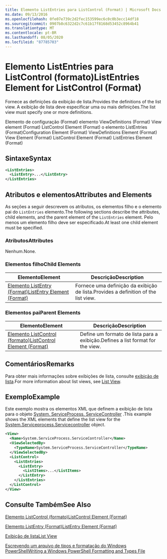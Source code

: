 ```yaml
---
title: Elemento ListEntries para ListControl (Format) | Microsoft Docs
ms.date: 09/13/2016
ms.openlocfilehash: 0fe07e739c2d2fec153599ec6c0c0b3ecc14df18
ms.sourcegitcommit: 0907b8c6322d2c7c61b17f8168d53452c8964b41
ms.translationtype: MT
ms.contentlocale: pt-BR
ms.lasthandoff: 08/05/2020
ms.locfileid: "87785703"
---
```

# <a name="listentries-element-for-listcontrol-format"></a><span data-ttu-id="773a1-102">Elemento ListEntries para ListControl (formato)</span><span class="sxs-lookup"><span data-stu-id="773a1-102">ListEntries Element for ListControl (Format)</span></span>

<span data-ttu-id="773a1-103">Fornece as definições da exibição de lista.</span><span class="sxs-lookup"><span data-stu-id="773a1-103">Provides the definitions of the list view.</span></span> <span data-ttu-id="773a1-104">A exibição de lista deve especificar uma ou mais definições.</span><span class="sxs-lookup"><span data-stu-id="773a1-104">The list view must specify one or more definitions.</span></span>

<span data-ttu-id="773a1-105">Elemento de configuração (Format) elemento ViewDefinitions (Format) View element (Format) ListControl Element (Format) o elemento ListEntries (Format)</span><span class="sxs-lookup"><span data-stu-id="773a1-105">Configuration Element (Format) ViewDefinitions Element (Format) View Element (Format) ListControl Element (Format) ListEntries Element (Format)</span></span>

## <a name="syntax"></a><span data-ttu-id="773a1-106">Sintaxe</span><span class="sxs-lookup"><span data-stu-id="773a1-106">Syntax</span></span>

```xml
<ListEntries>
  <ListEntry>...</ListEntry>
</ListEntries>
```

## <a name="attributes-and-elements"></a><span data-ttu-id="773a1-107">Atributos e elementos</span><span class="sxs-lookup"><span data-stu-id="773a1-107">Attributes and Elements</span></span>

<span data-ttu-id="773a1-108">As seções a seguir descrevem os atributos, os elementos filho e o elemento pai do `ListEntries` elemento.</span><span class="sxs-lookup"><span data-stu-id="773a1-108">The following sections describe the attributes, child elements, and the parent element of the `ListEntries` element.</span></span> <span data-ttu-id="773a1-109">Pelo menos um elemento filho deve ser especificado.</span><span class="sxs-lookup"><span data-stu-id="773a1-109">At least one child element must be specified.</span></span>

### <a name="attributes"></a><span data-ttu-id="773a1-110">Atributos</span><span class="sxs-lookup"><span data-stu-id="773a1-110">Attributes</span></span>

<span data-ttu-id="773a1-111">Nenhum.</span><span class="sxs-lookup"><span data-stu-id="773a1-111">None.</span></span>

### <a name="child-elements"></a><span data-ttu-id="773a1-112">Elementos filho</span><span class="sxs-lookup"><span data-stu-id="773a1-112">Child Elements</span></span>

|<span data-ttu-id="773a1-113">Elemento</span><span class="sxs-lookup"><span data-stu-id="773a1-113">Element</span></span>|<span data-ttu-id="773a1-114">Descrição</span><span class="sxs-lookup"><span data-stu-id="773a1-114">Description</span></span>|
|-------------|-----------------|
|[<span data-ttu-id="773a1-115">Elemento ListEntry (Format)</span><span class="sxs-lookup"><span data-stu-id="773a1-115">ListEntry Element (Format)</span></span>](./listentry-element-for-listcontrol-format.md)|<span data-ttu-id="773a1-116">Fornece uma definição da exibição de lista.</span><span class="sxs-lookup"><span data-stu-id="773a1-116">Provides a definition of the list view.</span></span>|

### <a name="parent-elements"></a><span data-ttu-id="773a1-117">Elementos pai</span><span class="sxs-lookup"><span data-stu-id="773a1-117">Parent Elements</span></span>

|<span data-ttu-id="773a1-118">Elemento</span><span class="sxs-lookup"><span data-stu-id="773a1-118">Element</span></span>|<span data-ttu-id="773a1-119">Descrição</span><span class="sxs-lookup"><span data-stu-id="773a1-119">Description</span></span>|
|-------------|-----------------|
|[<span data-ttu-id="773a1-120">Elemento ListControl (formato)</span><span class="sxs-lookup"><span data-stu-id="773a1-120">ListControl Element (Format)</span></span>](./listcontrol-element-format.md)|<span data-ttu-id="773a1-121">Define um formato de lista para a exibição.</span><span class="sxs-lookup"><span data-stu-id="773a1-121">Defines a list format for the view.</span></span>|

## <a name="remarks"></a><span data-ttu-id="773a1-122">Comentários</span><span class="sxs-lookup"><span data-stu-id="773a1-122">Remarks</span></span>

<span data-ttu-id="773a1-123">Para obter mais informações sobre exibições de lista, consulte [exibição de lista](./creating-a-list-view.md).</span><span class="sxs-lookup"><span data-stu-id="773a1-123">For more information about list views, see [List View](./creating-a-list-view.md).</span></span>

## <a name="example"></a><span data-ttu-id="773a1-124">Exemplo</span><span class="sxs-lookup"><span data-stu-id="773a1-124">Example</span></span>

<span data-ttu-id="773a1-125">Este exemplo mostra os elementos XML que definem a exibição de lista para o objeto [System. ServiceProcess. ServiceController](/dotnet/api/System.ServiceProcess.ServiceController) .</span><span class="sxs-lookup"><span data-stu-id="773a1-125">This example shows the XML elements that define the list view for the [System.Serviceprocess.Servicecontroller](/dotnet/api/System.ServiceProcess.ServiceController) object.</span></span>

```xml
<View>
  <Name>System.ServiceProcess.ServiceController</Name>
  <ViewSelectedBy>
    <TypeName>System.ServiceProcess.ServiceController</TypeName>
  </ViewSelectedBy>
  <ListControl>
    <ListEntries>
      <ListEntry>
        <ListItems>...</ListItems>
      </ListEntry>
    </ListEntries>
  </ListControl>
</View>
```

## <a name="see-also"></a><span data-ttu-id="773a1-126">Consulte Também</span><span class="sxs-lookup"><span data-stu-id="773a1-126">See Also</span></span>

[<span data-ttu-id="773a1-127">Elemento ListControl (formato)</span><span class="sxs-lookup"><span data-stu-id="773a1-127">ListControl Element (Format)</span></span>](./listcontrol-element-format.md)

[<span data-ttu-id="773a1-128">Elemento ListEntry (Format)</span><span class="sxs-lookup"><span data-stu-id="773a1-128">ListEntry Element (Format)</span></span>](./listentry-element-for-listcontrol-format.md)

[<span data-ttu-id="773a1-129">Exibição de lista</span><span class="sxs-lookup"><span data-stu-id="773a1-129">List View</span></span>](./creating-a-list-view.md)

[<span data-ttu-id="773a1-130">Escrevendo um arquivo de tipos e formatação do Windows PowerShell</span><span class="sxs-lookup"><span data-stu-id="773a1-130">Writing a Windows PowerShell Formatting and Types File</span></span>](./writing-a-powershell-formatting-file.md)
